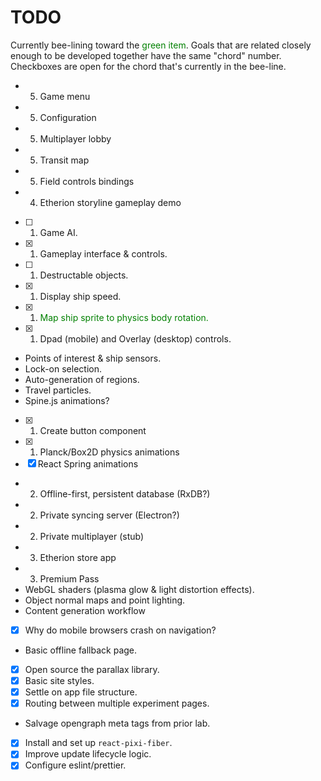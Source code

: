 # TODO

Currently bee-lining toward the <span style="color: green">green item</span>.
Goals that are related closely enough to be developed together have the same "chord" number.
Checkboxes are open for the chord that's currently in the bee-line.

- 5. Game menu
- 5. Configuration
- 5. Multiplayer lobby
- 5. Transit map
- 5. Field controls bindings
- 4. Etherion storyline gameplay demo
- [ ] 1. Game AI.
- [x] 1. Gameplay interface & controls.
- [ ] 1. Destructable objects.
- [x] 1. Display ship speed.
- [x] 1. <span style="color: green">Map ship sprite to physics body rotation.</span>
- [x] 1. Dpad (mobile) and Overlay (desktop) controls.
- Points of interest & ship sensors.
- Lock-on selection.
- Auto-generation of regions.
- Travel particles.
- Spine.js animations?
- [x] 1. Create button component
- [x] 1. Planck/Box2D physics animations
- [x] React Spring animations
- 2. Offline-first, persistent database (RxDB?)
- 2. Private syncing server (Electron?)
- 2. Private multiplayer (stub)
- 3. Etherion store app
- 3. Premium Pass
- WebGL shaders (plasma glow & light distortion effects).
- Object normal maps and point lighting.
- Content generation workflow
- [x] Why do mobile browsers crash on navigation?
- Basic offline fallback page.
- [x] Open source the parallax library.
- [x] Basic site styles.
- [x] Settle on app file structure.
- [x] Routing between multiple experiment pages.
- Salvage opengraph meta tags from prior lab.
- [x] Install and set up `react-pixi-fiber`.
- [x] Improve update lifecycle logic.
- [x] Configure eslint/prettier.
